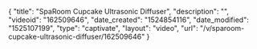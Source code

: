 {
    "title": "SpaRoom Cupcake Ultrasonic Diffuser",
    "description": "",
    "videoid": "162509646",
    "date_created": "1524854116",
    "date_modified": "1525107199",
    "type": "captivate",
    "layout": "video",
    "url": "\/v\/sparoom-cupcake-ultrasonic-diffuser\/162509646"
}